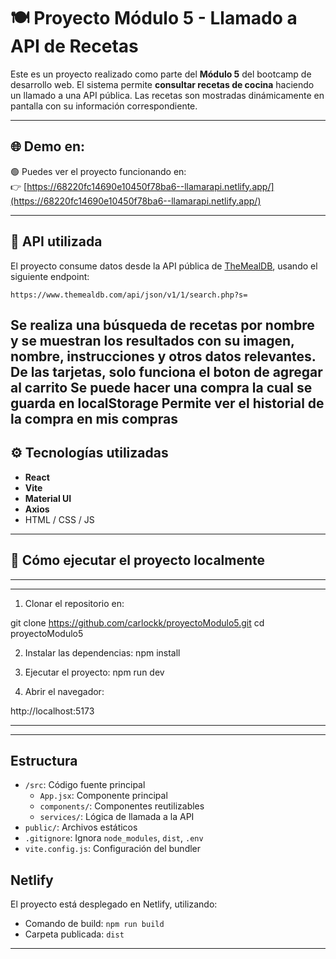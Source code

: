 
# 🍽️ Proyecto Módulo 5 - Llamado a API de Recetas

Este es un proyecto realizado como parte del **Módulo 5** del bootcamp de desarrollo web. El sistema permite **consultar recetas de cocina** haciendo un llamado a una API pública. Las recetas son mostradas dinámicamente en pantalla con su información correspondiente.

---

## 🌐 Demo en:

🟢 Puedes ver el proyecto funcionando en:  
👉 [https://68220fc14690e10450f78ba6--llamarapi.netlify.app/](https://68220fc14690e10450f78ba6--llamarapi.netlify.app/)

---

## 🔗 API utilizada

El proyecto consume datos desde la API pública de [TheMealDB](https://www.themealdb.com/), usando el siguiente endpoint:

```
https://www.themealdb.com/api/json/v1/1/search.php?s=
```

Se realiza una búsqueda de recetas por nombre y se muestran los resultados con su imagen, nombre, instrucciones y otros datos relevantes.
De las tarjetas, solo funciona el boton de agregar al carrito
Se puede hacer una compra la cual se guarda en localStorage
Permite ver el historial de la compra en mis compras
---

## ⚙️ Tecnologías utilizadas

- **React**
- **Vite**
- **Material UI**
- **Axios**
- HTML / CSS / JS

---

## 🚀 Cómo ejecutar el proyecto localmente

---
---
1. Clonar el repositorio en:


git clone https://github.com/carlockk/proyectoModulo5.git
cd proyectoModulo5


2. Instalar las dependencias:
npm install

3. Ejecutar el proyecto:
npm run dev


4. Abrir el navegador:

http://localhost:5173

---
---
## Estructura

- `/src`: Código fuente principal
  - `App.jsx`: Componente principal
  - `components/`: Componentes reutilizables
  - `services/`: Lógica de llamada a la API
- `public/`: Archivos estáticos
- `.gitignore`: Ignora `node_modules`, `dist`, `.env`
- `vite.config.js`: Configuración del bundler



## Netlify

El proyecto está desplegado en Netlify, utilizando:
- Comando de build: `npm run build`
- Carpeta publicada: `dist`

---
